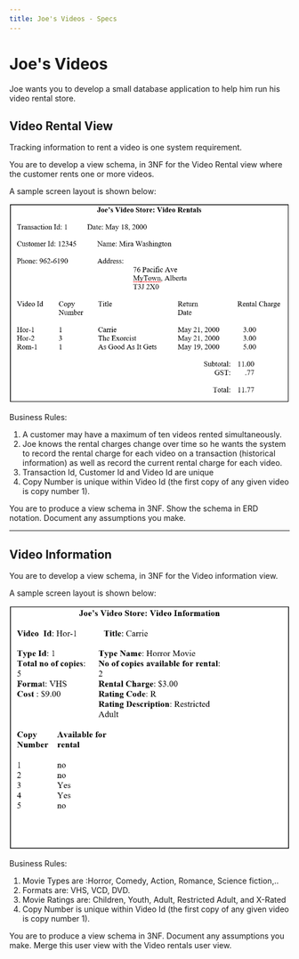 ```yaml
---
title: Joe's Videos - Specs
---
```

# Joe's Videos

Joe wants you to develop a small database application to help him run his video rental store.

## Video Rental View

Tracking information to rent a video is one system requirement.

You are to develop a view schema, in 3NF for the Video Rental view where the customer rents one or more videos.

A sample screen layout is shown below:

![Video Rental View](./view1.png)

Business Rules:

1. A customer may have a maximum of ten videos rented simultaneously.
1. Joe knows the rental charges change over time so he wants the system to record the rental charge for each video on a transaction (historical information) as well as record the current rental charge for each video. 
1. Transaction Id, Customer Id and Video Id are unique
1. Copy Number is unique within Video Id (the first copy of any given video is copy number 1).


You are to produce a view schema in 3NF. Show the schema in ERD notation. Document any assumptions you make.

----

## Video Information

You are to develop a view schema, in 3NF for the Video information view. 

A sample screen layout is shown below:

![Video Information View](./view2.png)

Business Rules:

1. Movie Types are :Horror, Comedy, Action, Romance, Science fiction,..
1. Formats are: VHS, VCD, DVD. 
1. Movie Ratings are: Children, Youth, Adult, Restricted Adult, and X-Rated
1. Copy Number is unique within Video Id (the first copy of any given video is copy number 1).


You are to produce a view schema in 3NF. Document any assumptions you make. Merge this user view with the Video rentals user view.
